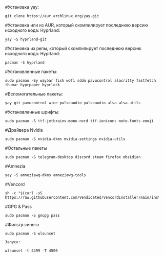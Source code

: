 #Установка yay:

    git clone https://aur.archlinux.org/yay.git

#Установка или из AUR, который скомпилирует последнюю версию исходного кода: Hyprland:

    yay -S hyprland-git

#Установка из репы, который скомпилирует последнюю версию исходного кода: Hyprland:

    pacman -S hyprland

#Установленные пакеты:

  	sudo pacman -Sy waybar fish wofi sddm pavucontrol alacritty fastfetch thunar hyprpaper hyprlock 

#Вспомогательные пакеты:

    yay git pavucontrol wine pulseaudio pulseaudio-alsa alsa-utils

#Установленные шрифты:

    sudo pacman -S ttf-jetbrains-mono-nerd ttf-ionicons noto-fonts-emoji

#Драйвера Nvidia

    sudo pacman -S nvidia-dkms nvidia-settings nvidia-utils

#Остальные пакеты

    sudo pacman -S telegram-desktop discord steam firefox obsidian

#Amnezia
    
    yay -S amneziawg-dkms amneziawg-tools

#Vencord

    sh -c "$(curl -sS https://raw.githubusercontent.com/Vendicated/VencordInstaller/main/install.sh)"

#GPG & Pass

    sudo pacman -S gnupg pass

#Фильтр синего

    sudo pacman -S wlsunset

    Запуск:

    wlsunset -t 4499 -T 4500
